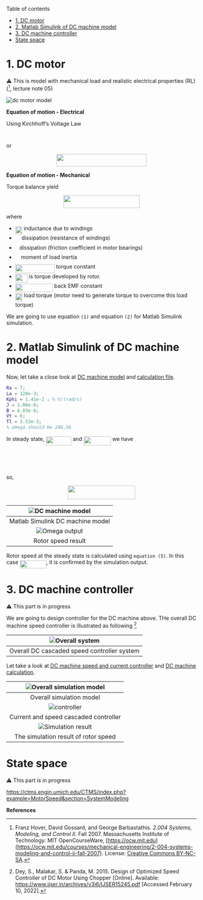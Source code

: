 Table of contents
- [1. DC motor](#1-dc-motor)
- [2. Matlab Simulink of DC machine model](#2-matlab-simulink-of-dc-machine-model)
- [3. DC machine controller](#3-dc-machine-controller)
- [State space](#state-space)

# 1. DC motor 
:warning: This is model with mechanical load and realistic electrical properties (RL) ([^ref1], lecture note 05)

![dc motor model](../images/dc-p9-64.png)

**Equation of motion - Electrical**

Using Kirchhoff’s Voltage Law
<p align="center"><img src="svgs/5569983bc1bbbc88fbe58bed39638c0e.svg?invert_in_darkmode" align=middle width=155.7531294pt height=13.059335849999998pt/></p>
or

<p align="center"><img src="svgs/0ca82d36836f2fc89c946529a28c4a24.svg?invert_in_darkmode" align=middle width=237.87623639999998pt height=33.81208709999999pt/></p>

**Equation of motion - Mechanical**

Torque balance yield
<p align="center"><img src="svgs/c2fdf208abd856acc5c6a71864dabb0d.svg?invert_in_darkmode" align=middle width=202.99673955pt height=33.81208709999999pt/></p>

where
- <img src="svgs/f8f2790588112ab82a7302039ed79fec.svg?invert_in_darkmode" align=middle width=18.31762514999999pt height=22.465723500000017pt/> inductance due to windings
- <img src="svgs/1e438235ef9ec72fc51ac5025516017c.svg?invert_in_darkmode" align=middle width=12.60847334999999pt height=22.465723500000017pt/> dissipation (resistance of windings)
- <img src="svgs/4bdc8d9bcfb35e1c9bfb51fc69687dfc.svg?invert_in_darkmode" align=middle width=7.054796099999991pt height=22.831056599999986pt/> dissipation (friction coefficient in motor bearings)
- <img src="svgs/8eb543f68dac24748e65e2e4c5fc968c.svg?invert_in_darkmode" align=middle width=10.69635434999999pt height=22.465723500000017pt/> moment of load inertia
- <img src="svgs/972331f994e1c00d671a01f6ebcd272c.svg?invert_in_darkmode" align=middle width=103.93838729999997pt height=22.465723500000017pt/> torque constant
- <img src="svgs/1318643822c4bf907d5e39ac6134a63f.svg?invert_in_darkmode" align=middle width=32.11120274999999pt height=22.465723500000017pt/> is torque developed by rotor.
- <img src="svgs/ea02f703a4b9da88b259ec0d6935b74f.svg?invert_in_darkmode" align=middle width=99.26179724999999pt height=22.465723500000017pt/> back EMF constant
- <img src="svgs/c256da4d1fc4b5175d9d8ee2eab1d986.svg?invert_in_darkmode" align=middle width=18.624510299999987pt height=22.465723500000017pt/> load torque (motor need to generate torque to overcome this load torque)

We are going to use equation `(1)` and equation `(2)` for Matlab Simulink simulation.

# 2. Matlab Simulink of DC machine model

Now, let take a close look at [DC machine model](DCMachine.slx) and [calculation file](DC_Motor_speed_current_ctrl_cal.m).

```matlab
Ra = 7;
La = 120e-3;
Kphi = 1.41e-2 ; % V/(rad/s)
J = 1.06e-6;
B = 6.03e-6;
Vt = 6;
Tl = 3.53e-3;
% omega should be 248.56
```

In steady state, <img src="svgs/70ae900e09e1227009ab62a03fc289a2.svg?invert_in_darkmode" align=middle width=67.06730085pt height=24.65753399999998pt/> and <img src="svgs/c05313bb17cf3adad6d134a9d0a73d4d.svg?invert_in_darkmode" align=middle width=72.22597964999999pt height=24.65753399999998pt/> we have

<p align="center"><img src="svgs/d686c491c69372704cb9698d82eb1baa.svg?invert_in_darkmode" align=middle width=180.20829254999998pt height=16.438356pt/></p>

<p align="center"><img src="svgs/5362890109275ce07ca6ce93bad30b00.svg?invert_in_darkmode" align=middle width=177.19657725pt height=16.438356pt/></p>

so,

<p align="center"><img src="svgs/bffe3b8c8c9dac4e74f09959a3595e5b.svg?invert_in_darkmode" align=middle width=177.16238264999998pt height=36.09514755pt/></p>

|  ![DC machine model](../images/DC-machine-model.png)   |
| :----------------------------------------------------: |
|            Matlab Simulink DC machine model            |
| ![Omega output](../images/DC-machine-model-result.png) |
|                   Rotor speed result                   |

Rotor speed at the steady state is calculated using `equation (5)`. In this case <img src="svgs/3ba424b2976fdd27c6aee28fbba97028.svg?invert_in_darkmode" align=middle width=70.18259819999999pt height=21.18721440000001pt/>, it is confirmed by the simulation output.


# 3. DC machine controller
:warning: This part is in progress

We are going to design controller for the DC machine above. THe overall DC machine speed controller is illustrated as following [^ref2]

| ![Overall system](../images/DC-machine-speed-current-ctrl-model.svg) |
| :------------------------------------------------------------------: |
|             Overall DC cascaded speed controller system              |

Let take a look at [DC machine speed and current controller](DC_Motor_speed_current_ctrl.slx) and [DC machine calculation](DC_Motor_speed_current_ctrl_cal.m).

| ![Overall simulation model](../images/DC-machine-speed-current-ctrl.png) |
| :----------------------------------------------------------------------: |
|                         Overall simulation model                         |
|  ![controller](../images/DC-machine-speed-current-ctrl-controller.png)   |
|                  Current and speed cascaded controller                   |
| ![Simulation result](../images/DC-machine-speed-current-ctrl-result.png) |
|                   The simulation result of rotor speed                   |

# State space

:warning: This part is in progress

https://ctms.engin.umich.edu/CTMS/index.php?example=MotorSpeed&section=SystemModeling

**References**

[^ref1]: Franz Hover, David Gossard, and George Barbastathis. *2.004 Systems, Modeling, and Control II.* Fall 2007. Massachusetts Institute of Technology: MIT OpenCourseWare, [https://ocw.mit.edu](https://ocw.mit.edu/courses/mechanical-engineering/2-004-systems-modeling-and-control-ii-fall-2007). License: [Creative Commons BY-NC-SA](https://creativecommons.org/licenses/by-nc-sa/4.0/).  
[^ref2]: Dey, S., Malakar, S. & Panda, M. 2015. Design of Optimized Speed Controller of DC Motor Using Chopper [Online]. Available: https://www.ijser.in/archives/v3i6/IJSER15245.pdf [Accessed February 10, 2022].
